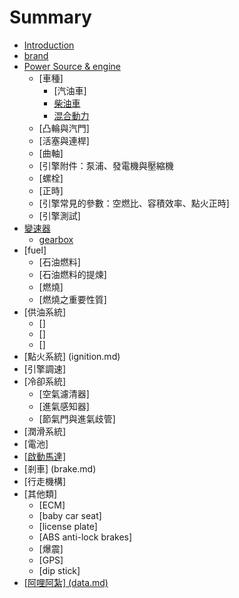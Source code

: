 # Summary

* [Introduction](README.md)
* [brand](brand.md)
* [Power Source & engine](engine.md)
   * [車種]
       * [汽油車]
       * [柴油車](diesel_engine.md)
       * [混合動力](hybrid.md)
   * [凸輪與汽門]
   * [活塞與連桿]
   * [曲軸]
   * [引擎附件：泵浦、發電機與壓縮機
   * [螺栓]
   * [正時]
   * [引擎常見的參數：空燃比、容積效率、點火正時]
   * [引擎測試]
* [變速器](transmission.md)
   * [gearbox](gearbox.md)
* [fuel]
   * [石油燃料]
   * [石油燃料的提煉]
   * [燃燒]
   * [燃燒之重要性質]
* [供油系統]
   * []
   * []
   * []
* [點火系統] (ignition.md)
* [引擎調速]
* [冷卻系統]
   * [空氣濾清器]
   * [進氣感知器]
   * [節氣門與進氣歧管]
* [潤滑系統]
* [電池]
* [[啟動馬達]](qi_dong_ma_90545d.md)
* [剎車] (brake.md)
* [行走機構]
* [其他類]
   * [ECM]
   * [baby car seat]
   * [license plate]
   * [ABS anti-lock brakes]
   * [爆震]
   * [GPS]
   * [dip stick]
* [[阿哩阿紮] (data.md)](a_li_a_7d2e5d__data__md.md)


